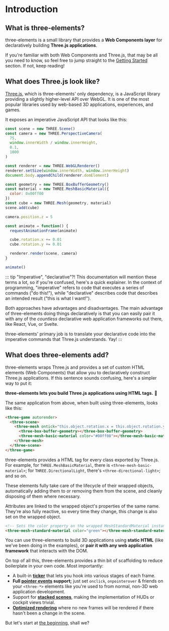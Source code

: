 # Introduction

## What is three-elements?

three-elements is a small library that provides a **Web Components layer** for declaratively building **Three.js applications**.

If you're familiar with both Web Components and Three.js, that may be all you need to know, so feel free to jump straight to the [Getting Started](./getting-started.html) section. If not, keep reading!

## What does Three.js look like?

[Three.js](https://threejs.org/), which is three-elements' only dependency, is a JavaScript library providing a slightly higher-level API over WebGL. It is one of the most popular libraries used by web-based 3D applications, experiences, and games.

It exposes an imperative JavaScript API that looks like this:

```js
const scene = new THREE.Scene()
const camera = new THREE.PerspectiveCamera(
  75,
  window.innerWidth / window.innerHeight,
  0.1,
  1000
)

const renderer = new THREE.WebGLRenderer()
renderer.setSize(window.innerWidth, window.innerHeight)
document.body.appendChild(renderer.domElement)

const geometry = new THREE.BoxBufferGeometry()
const material = new THREE.MeshBasicMaterial({
  color: 0x00ff00
})
const cube = new THREE.Mesh(geometry, material)
scene.add(cube)

camera.position.z = 5

const animate = function() {
  requestAnimationFrame(animate)

  cube.rotation.x += 0.01
  cube.rotation.y += 0.01

  renderer.render(scene, camera)
}

animate()
```

::: tip "Imperative", "declarative"?!
This documentation will mention these terms a lot, so if you're confused, here's a quick explainer. In the context of programming, "imperative" refers to code that executes a series of commands ("do this!"), while "declarative" describes code that describes an intended result ("this is what I want!").

Both approaches have advantages and disadvantages. The main advantage of three-elements doing things declaratively is that you can easily pair it with any of the _countless_ declarative web application frameworks out there, like React, Vue, or Svelte.

three-elements' primary job is to translate your declarative code into the imperative commands that Three.js understands. Yay!
:::

## What does three-elements add?

three-elements wraps Three.js and provides a set of custom HTML elements (Web Components) that allow you to declaratively construct Three.js applications. If this sentence sounds confusing, here's a simpler way to put it:

**three-elements lets you build Three.js applications using HTML tags.** 🤯

The same application from above, when built using three-elements, looks like this:

```html
<three-game autorender>
  <three-scene>
    <three-mesh ontick="this.object.rotation.x = this.object.rotation.y += 0.1">
      <three-box-buffer-geometry></three-box-buffer-geometry>
      <three-mesh-basic-material color="#00ff00"></three-mesh-basic-material>
    </three-mesh>
  </three-scene>
</three-game>
```

three-elements provides a HTML tag for every class exported by Three.js. For example, for `THREE.MeshBasicMaterial`, there is `<three-mesh-basic-material>`; for `THREE.DirectionalLight`, there's `<three-directional-light>`; and so on.

These elements fully take care of the lifecycle of their wrapped objects, automatically adding them to or removing them from the scene, and cleanly disposing of them where necessary.

Attributes are linked to the wrapped object's properties of the same name. They're also fully reactive, so every time they change, this change is also set on the wrapped object.

```html
<!-- Sets the color property on the wrapped MeshStandardMaterial instance. -->
<three-mesh-standard-material color="green"></three-mesh-standard-material>
```

You can use three-elements to build 3D applications using **static HTML** (like we've been doing in the examples), or **pair it with any web application framework** that interacts with the DOM.

On top of all this, three-elements provides a thin bit of scaffolding to reduce boilerplate in your own code. Most importantly:

- A built-in [**ticker**](./ticker-events) that lets you hook into various stages of each frame.
- **Full [**pointer events**](./input-events) support;** just set `onclick`, `onpointerover` & friends on your `<three-*>` elements like you're used to from normal, non-3D web application development.
- Support for [**stacked scenes**](/advanced/stacked-scenes/), making the implementation of HUDs or cockpit views trivial.
- [**Optimized rendering**](/advanced/optimized-rendering/) where no new frames will be rendered if there hasn't been a change in the scene.

But let's start at [the beginning](./getting-started.html), shall we?
